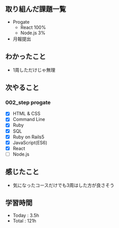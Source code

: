 ## 取り組んだ課題一覧
- Progate
   - React 100%
   - Node.js 3%
- 月報提出
## わかったこと
- 1周しただけじゃ無理
## 次やること
### 002_step progate
- [x]  HTML & CSS
- [x]  Command Line
- [x]  Ruby
- [x]  SQL
- [x]  Ruby on Rails5
- [x]  JavaScript(ES6)
- [x]  React
- [ ]  Node.js
## 感じたこと
- 気になったコースだけでも3周はした方が良さそう
## 学習時間
- Today : 3.5h
- Total : 121h
